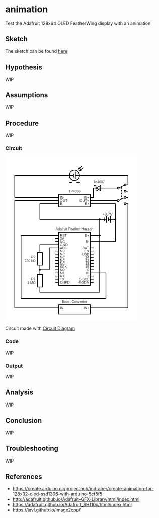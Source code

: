 # animation

Test the Adafruit 128x64 OLED FeatherWing display with an animation.

## Sketch

The sketch can be found [here](https://github.com/nicholaswilde/solar-battery-charger/tree/main/test/animation)

## Hypothesis

WIP

## Assumptions

WIP

## Procedure

WIP

### Circuit

![](./images/circuit.png)

Circuit made with [Circuit Diagram](https://www.circuit-diagram.org/)

### Code

WIP

### Output

WIP

## Analysis

WIP

## Conclusion

WIP

## Troubleshooting

WIP

## References
- https://create.arduino.cc/projecthub/mdraber/create-animation-for-128x32-oled-ssd1306-with-arduino-5cf5f5
- http://adafruit.github.io/Adafruit-GFX-Library/html/index.html
- https://adafruit.github.io/Adafruit_SH110x/html/index.html
- https://javl.github.io/image2cpp/
